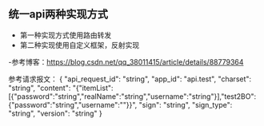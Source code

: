 ## 统一api两种实现方式

- 第一种实现方式使用路由转发
- 第二种实现使用自定义框架，反射实现

-参考博客：https://blog.csdn.net/qq_38011415/article/details/88779364

参考请求报文：
{
  "api_request_id": "string",
  "app_id": "api.test",
  "charset": "string",
  "content": "{\"itemList\":[{\"password\":\"string\",\"realName\":\"string\",\"username\":\"string\"}],\"test2BO\":{\"password\":\"string\",\"username\":\"\"}}",
  "sign": "string",
  "sign_type": "string",
  "version": "string"
}